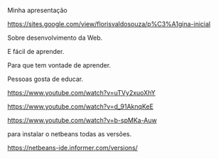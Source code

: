 Minha apresentação

https://sites.google.com/view/florisvaldosouza/p%C3%A1gina-inicial

Sobre desenvolvimento da Web. 

E fácil de aprender.

Para que tem vontade de aprender.

 Pessoas gosta de educar.

 https://www.youtube.com/watch?v=uTVy2xuoXhY

https://www.youtube.com/watch?v=d_91AknqKeE

https://www.youtube.com/watch?v=b-spMKa-Auw

para instalar o netbeans todas as versões.

https://netbeans-ide.informer.com/versions/
